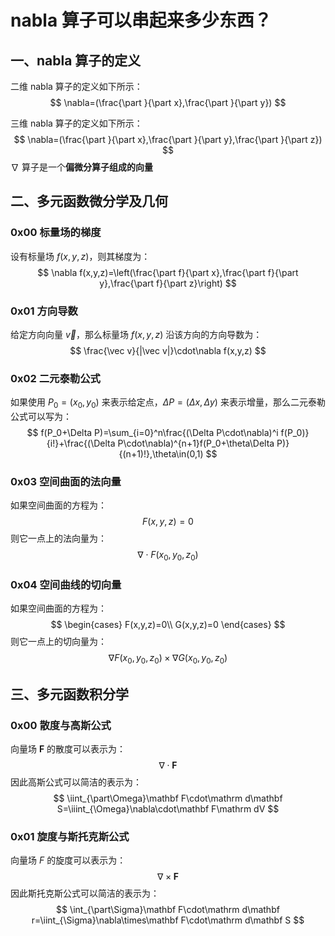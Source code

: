 # nabla 算子可以串起来多少东西？

## 一、nabla 算子的定义

二维 nabla 算子的定义如下所示：
$$
\nabla=(\frac{\part }{\part x},\frac{\part }{\part y})
$$


三维 nabla 算子的定义如下所示：
$$
\nabla=(\frac{\part }{\part x},\frac{\part }{\part y},\frac{\part }{\part z})
$$
$\nabla$ 算子是一个**偏微分算子组成的向量**



## 二、多元函数微分学及几何

### 0x00 标量场的梯度

设有标量场 $f(x,y,z)$，则其梯度为：
$$
\nabla f(x,y,z)=\left(\frac{\part f}{\part x},\frac{\part f}{\part y},\frac{\part f}{\part z}\right)
$$


### 0x01 方向导数

给定方向向量 $\vec v$，那么标量场 $f(x,y,z)$ 沿该方向的方向导数为：
$$
\frac{\vec v}{|\vec v|}\cdot\nabla f(x,y,z)
$$

### 0x02 二元泰勒公式

如果使用 $P_0=(x_0,y_0)$ 来表示给定点，$\Delta P=(\Delta x,\Delta y)$ 来表示增量，那么二元泰勒公式可以写为：
$$
f(P_0+\Delta P)=\sum_{i=0}^n\frac{(\Delta P\cdot\nabla)^i f(P_0)}{i!}+\frac{(\Delta P\cdot\nabla)^{n+1}f(P_0+\theta\Delta P)}{(n+1)!},\theta\in(0,1)
$$

### 0x03 空间曲面的法向量

如果空间曲面的方程为：
$$
F(x,y,z)=0
$$
则它一点上的法向量为：
$$
\nabla\cdot F(x_0,y_0,z_0)
$$

### 0x04 空间曲线的切向量

如果空间曲面的方程为：
$$
\begin{cases}
F(x,y,z)=0\\
G(x,y,z)=0
\end{cases}
$$
则它一点上的切向量为：
$$
\nabla F(x_0,y_0,z_0)\times \nabla G(x_0,y_0,z_0)
$$

## 三、多元函数积分学

### 0x00 散度与高斯公式

向量场 $\mathbf F$ 的散度可以表示为：
$$
\nabla\cdot\mathbf F
$$
因此高斯公式可以简洁的表示为：
$$
\iint_{\part\Omega}\mathbf F\cdot\mathrm d\mathbf S=\iiint_{\Omega}\nabla\cdot\mathbf F\mathrm dV
$$

### 0x01 旋度与斯托克斯公式

向量场 $F$ 的旋度可以表示为：
$$
\nabla\times\mathbf F
$$
因此斯托克斯公式可以简洁的表示为：
$$
\int_{\part\Sigma}\mathbf F\cdot\mathrm d\mathbf r=\iint_{\Sigma}\nabla\times\mathbf F\cdot\mathrm d\mathbf S
$$


